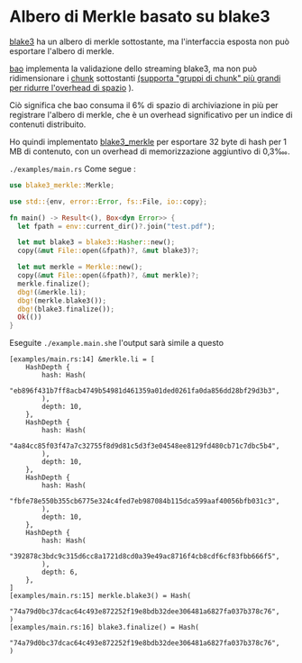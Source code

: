 # Albero di Merkle basato su blake3

[blake3](https://github.com/BLAKE3-team/BLAKE3) ha un albero di merkle sottostante, ma l'interfaccia esposta non può esportare l'albero di merkle.

[bao](https://github.com/oconnor663/bao) implementa la validazione dello streaming blake3, ma non può ridimensionare i [chunk](https://github.com/oconnor663/bao/issues/34) sottostanti [(supporta "gruppi di chunk" più grandi per ridurre l'overhead di spazio](https://github.com/oconnor663/bao/issues/34) ).

Ciò significa che bao consuma il 6% di spazio di archiviazione in più per registrare l'albero di merkle, che è un overhead significativo per un indice di contenuti distribuito.

Ho quindi implementato [blake3_merkle](https://github.com/rmw-lib/blake3_merkle) per esportare 32 byte di hash per 1 MB di contenuto, con un overhead di memorizzazione aggiuntivo di 0,3‱.

`./examples/main.rs` Come segue :

```rust
use blake3_merkle::Merkle;

use std::{env, error::Error, fs::File, io::copy};

fn main() -> Result<(), Box<dyn Error>> {
  let fpath = env::current_dir()?.join("test.pdf");

  let mut blake3 = blake3::Hasher::new();
  copy(&mut File::open(&fpath)?, &mut blake3)?;

  let mut merkle = Merkle::new();
  copy(&mut File::open(&fpath)?, &mut merkle)?;
  merkle.finalize();
  dbg!(&merkle.li);
  dbg!(merkle.blake3());
  dbg!(blake3.finalize());
  Ok(())
}
```

Eseguite `./example.main.sh`e l'output sarà simile a questo

```
[examples/main.rs:14] &merkle.li = [
    HashDepth {
        hash: Hash(
            "eb896f431b7ff8acb4749b54981d461359a01ded0261fa0da856dd28bf29d3b3",
        ),
        depth: 10,
    },
    HashDepth {
        hash: Hash(
            "4a84cc85f03f47a7c32755f8d9d81c5d3f3e04548ee8129fd480cb71c7dbc5b4",
        ),
        depth: 10,
    },
    HashDepth {
        hash: Hash(
            "fbfe78e550b355cb6775e324c4fed7eb987084b115dca599aaf40056bfb031c3",
        ),
        depth: 10,
    },
    HashDepth {
        hash: Hash(
            "392878c3bdc9c315d6cc8a1721d8cd0a39e49ac8716f4cb8cdf6cf83fbb666f5",
        ),
        depth: 6,
    },
]
[examples/main.rs:15] merkle.blake3() = Hash(
    "74a79d0bc37dcac64c493e872252f19e8bdb32dee306481a6827fa037b378c76",
)
[examples/main.rs:16] blake3.finalize() = Hash(
    "74a79d0bc37dcac64c493e872252f19e8bdb32dee306481a6827fa037b378c76",
)
```